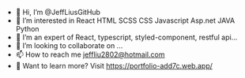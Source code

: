 - 👋 Hi, I’m @JeffLiusGitHub
- 👀 I’m interested in React HTML SCSS CSS Javascript Asp.net JAVA Python 
- 🌱 I’m an expert of React, typescript, styled-component, restful api...
- 💞️ I’m looking to collaborate on ...
- 📫 How to reach me jeffliu2802@hotmail.com
- 📄 Want to learn more? Visit https://portfolio-add7c.web.app/ 

<!---
JeffLiusGitHub/JeffLiusGitHub is a ✨ special ✨ repository because its `README.md` (this file) appears on your GitHub profile.
You can click the Preview link to take a look at your changes.
--->
